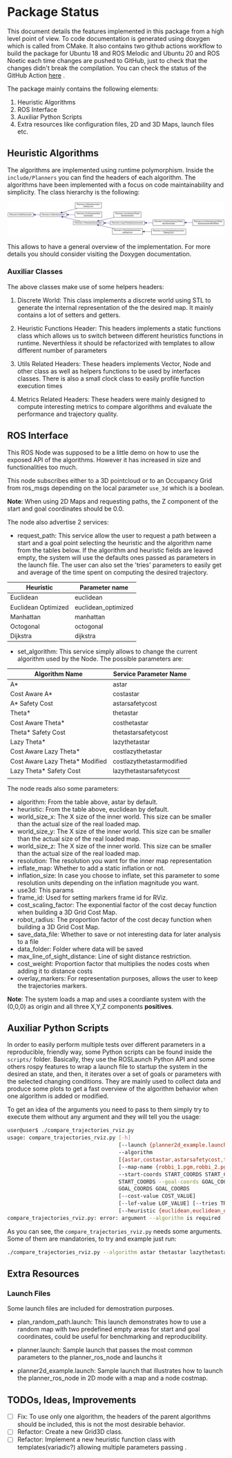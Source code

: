# Package Status 

This document details the features implemented in this package from a high level point of view. To code documentation is generated using doxygen which
is called from CMake. It also contains two github actions workflow to build the package for Ubuntu 18 and ROS Melodic and Ubuntu 20 and ROS Noetic each time changes are pushed to GitHub, just to check that the changes didn't break the compilation. You can check the status of the GitHub Action [here](https://github.com/robotics-upo/Heuristic_path_planners/actions) .

The package mainly contains the following elements:

1. Heuristic Algorithms
2. ROS Interface
3. Auxiliar Python Scripts
4. Extra resources like configuration files, 2D and 3D Maps, launch files etc.

## Heuristic Algorithms

The algorithms are implemented using runtime polymorphism. Inside the ```include/Planners``` you can find the headers of each algorithm. The algorithms have been implemented with a focus on code maintainability and simplicity. The class hierarchy is the following:

![class_hierarchy](./algorithms_class_hr.png)

This allows to have a general overview of the implementation. For more details you should consider visiting the Doxygen documentation.

### Auxiliar Classes

The above classes make use of some helpers headers:

1. Discrete World: This class implements a discrete world using STL to generate the internal representation of the the desired map. It mainly contains a lot of setters and getters.

2. Heuristic Functions Header: This headers implements a static functions class which allows us to switch between different heuristics functions in runtime. Neverthless it should be refactorized with templates to allow different number of parameters

3. Utils Related Headers: These headers implements Vector, Node and other class as well as helpers functions to be used by interfaces classes. There is also a small clock class to easily profile function execution times

4. Metrics Related Headers: These headers were mainly designed to compute interesting metrics to compare algorithms and evaluate the performance and trajectory quality. 

## ROS Interface

This ROS Node was supposed to be a little demo on how to use the exposed API of the algorithms. However it has increased in size and functionalities too much. 

This node subscribes either to a 3D pointcloud or to an Occupancy Grid from ros_msgs depending on the local parameter ```use_3d``` which is a boolean. 

**Note**: When using 2D Maps and requesting paths, the Z component of the start and goal coordinates should be 0.0.

The node also advertise 2 services: 

- request_path: This service allow the user to request a path between a start and a goal point selecting the heuristic and the algorithm name from the tables below. If the algorithm and heuristic fields are leaved empty, the system will use the defaults ones passed as parameters in the launch file. The user can also set the 'tries' parameters to easily get and average of the time spent on computing the desired trajectory.

<div align="center">

| Heuristic           	| Parameter name      	|
|---------------------	|---------------------	|
| Euclidean           	| euclidean           	|
| Euclidean Optimized 	| euclidean_optimized 	|
| Manhattan           	| manhattan           	|
| Octogonal           	| octogonal           	|
| Dijkstra            	| dijkstra            	|

</div>

- set_algorithm: This service simply allows to change the current algorithm used by the Node. The possible parameters are:

<div align="center">

| Algorithm Name                   	| Service Parameter Name       	|
|----------------------------------	|---------------------------	|
| A*                                | astar                         |
| Cost Aware A*                    	| costastar                 	|
| A* Safety Cost                   	| astarsafetycost           	|
| Theta*                           	| thetastar                 	|
| Cost Aware Theta*                	| costhetastar              	|
| Theta* Safety Cost               	| thetastarsafetycost       	|
| Lazy Theta*                      	| lazythetastar             	|
| Cost Aware Lazy Theta*           	| costlazythetastar         	|
| Cost Aware Lazy Theta*  Modified 	| costlazythetastarmodified 	|
| Lazy Theta* Safety Cost          	| lazythetastarsafetycost   	|
|                                  	|                           	|
</div>

The node reads also some parameters:

- algorithm: From the table above, astar by default.
- heuristic: From the table above, euclidean by default.
- world_size_x: The X size of the inner world. This size can be smaller than the actual size of the real loaded map.
- world_size_y: The X size of the inner world. This size can be smaller than the actual size of the real loaded map.
- world_size_z: The X size of the inner world. This size can be smaller than the actual size of the real loaded map.
- resolution: The resolution you want for the inner map representation
- inflate_map: Whether to add a static inflation or not.
- inflation_size: In case you choose to inflate, set this parameter to some resolution units depending on the inflation magnitude you want. 
- use3d: This params 
- frame_id: Used for setting markers frame id for RViz.
- cost_scaling_factor: The exponential factor of the cost decay function when building a 3D Grid Cost Map.
- robot_radius: The proportion factor of the cost decay function when building a 3D Grid Cost Map.
- save_data_file: Whether to save or not interesting data for later analysis to a file
- data_folder: Folder where data will be saved
- max_line_of_sight_distance: Line of sight distance restriction. 
- cost_weight: Proportion factor that multiplies the nodes costs when adding it to distance costs
- overlay_markers: For representation purposes, allows the user to keep the trajectories markers.


**Note**: The system loads a map and uses a coordiante system with the (0,0,0) as origin and all three X,Y,Z components **positives**. 

## Auxiliar Python Scripts

In order to easily perform multiple tests over different parameters in a reproducible, friendly way, some Python scripts can be found inside the ```scripts/``` folder. Basically, they use the ROSLaunch Python API and some others rospy features to wrap a launch file to startup the system in the desired an state, and then, it iterates over a set of goals or parameters with the selected changing conditions. They are mainly used to collect data and produce some plots to get a fast overview of the algorithm behavior when one algorithm is added or modified.

To get an idea of the arguments you need to pass to them simply try to execute them without any argument and they will tell you the usage:

```bash
user@user$ ./compare_trajectories_rviz.py 
usage: compare_trajectories_rviz.py [-h]
                                    [--launch {planner2d_example.launch,plan_random_path.launch,planner.launch} [{planner2d_example.launch,plan_random_path.launch,planner.launch} ...]]
                                    --algorithm
                                    [{astar,costastar,astarsafetycost,thetastar,costhetastar,thetastarsafetycost,lazythetastar,costlazythetastar,costlazythetastarmodified,lazythetastarsafetycost} [{astar,costastar,astarsafetycost,thetastar,costhetastar,thetastarsafetycost,lazythetastar,costlazythetastar,costlazythetastarmodified,lazythetastarsafetycost} ...]]
                                    [--map-name {robbi_1.pgm,robbi_2.pgm,tunnel.pgm,test.pgm,big_lab_map_v2.pgm,big_lab.pgm,mbzirc_challenge3.bt,laberynth.bt,manufacturing.bt,two_blocks.bt,wall.bt,random3d.bt,maze.bt,random_cluttered.bt} [{robbi_1.pgm,robbi_2.pgm,tunnel.pgm,test.pgm,big_lab_map_v2.pgm,big_lab.pgm,mbzirc_challenge3.bt,laberynth.bt,manufacturing.bt,two_blocks.bt,wall.bt,random3d.bt,maze.bt,random_cluttered.bt} ...]]
                                    --start-coords START_COORDS START_COORDS
                                    START_COORDS --goal-coords GOAL_COORDS
                                    GOAL_COORDS GOAL_COORDS
                                    [--cost-value COST_VALUE]
                                    [--lof-value LOF_VALUE] [--tries TRIES]
                                    [--heuristic {euclidean,euclidean_optimized,manhattan,octogonal,dijkstra}]
compare_trajectories_rviz.py: error: argument --algorithm is required
```

As you can see, the ```compare_trajectories_rviz.py``` needs some arguments. Some of them are mandatories, to try and example just run:

```bash
./compare_trajectories_rviz.py --algorithm astar thetastar lazythetastar --start-coords 20 20 3 --goal-coords 40 40 3
```


## Extra Resources

### Launch Files

Some launch files are included for demostration purposes. 

- plan_random_path.launch: This launch demonstrates how to use a random map with two predefined empty areas for start and goal coordinates, could be useful for benchmarking and reproducibility. 

- planner.launch: Sample launch that passes the most common parameters to the planner_ros_node and launchs it

- planner2d_example.launch: Sample launch that illustrates how to launch the planner_ros_node in 2D mode with a map and a node costmap.


## TODOs, Ideas, Improvements

- [ ] Fix: To use only one algorithm, the headers of the parent algorithms should be included, this is not the most desirable behavior.
- [ ] Refactor: Create a new Grid3D class.
- [ ] Refactor: Implement a new heuristic function class with templates(variadic?) allowing multiple parameters passing .
